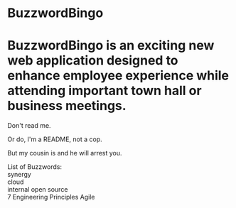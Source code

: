 BuzzwordBingo
=============
BuzzwordBingo is an exciting new web application designed to enhance employee experience while attending important town hall or business meetings.
=======
Don't read me.

Or do, I'm a README, not a cop.

But my cousin is and he will arrest you.

List of Buzzwords:  
synergy  
cloud  
internal open source  
7 Engineering Principles
Agile
